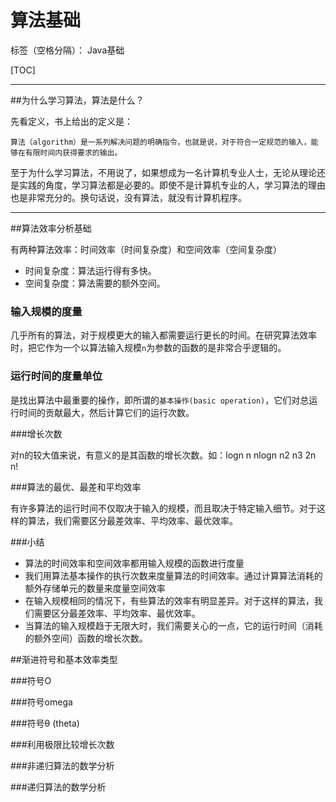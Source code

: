 # 算法基础

标签（空格分隔）： Java基础


[TOC]


----------


##为什么学习算法，算法是什么？

先看定义，书上给出的定义是：
        
    算法（algorithm）是一系列解决问题的明确指令，也就是说，对于符合一定规范的输入，能够在有限时间内获得要求的输出。

至于为什么学习算法，不用说了，如果想成为一名计算机专业人士，无论从理论还是实践的角度，学习算法都是必要的。即使不是计算机专业的人，学习算法的理由也是非常充分的。换句话说，没有算法，就没有计算机程序。


----------


##算法效率分析基础

有两种算法效率：时间效率（时间复杂度）和空间效率（空间复杂度）
 

 - 时间复杂度：算法运行得有多快。
 - 空间复杂度：算法需要的额外空间。

### 输入规模的度量

几乎所有的算法，对于规模更大的输入都需要运行更长的时间。在研究算法效率时，把它作为一个以算法输入规模`n`为参数的函数的是非常合乎逻辑的。

### 运行时间的度量单位

是找出算法中最重要的操作，即所谓的`基本操作(basic operation)`，它们对总运行时间的贡献最大，然后计算它们的运行次数。

###增长次数

对n的较大值来说，有意义的是其函数的增长次数。如：logn      n        nlogn        n2       n3       2n        n!


###算法的最优、最差和平均效率

有许多算法的运行时间不仅取决于输入的规模，而且取决于特定输入细节。对于这样的算法，我们需要区分最差效率、平均效率、最优效率。

###小结

 - 算法的时间效率和空间效率都用输入规模的函数进行度量
 - 我们用算法基本操作的执行次数来度量算法的时间效率。通过计算算法消耗的额外存储单元的数量来度量空间效率
 - 在输入规模相同的情况下，有些算法的效率有明显差异。对于这样的算法，我们需要区分最差效率、平均效率、最优效率。
 - 当算法的输入规模趋于无限大时，我们需要关心的一点，它的运行时间（消耗的额外空间）函数的增长次数。

##渐进符号和基本效率类型


###符号O
 
###符号omega
 
###符号θ (theta)

###利用极限比较增长次数

###非递归算法的数学分析

###递归算法的数学分析